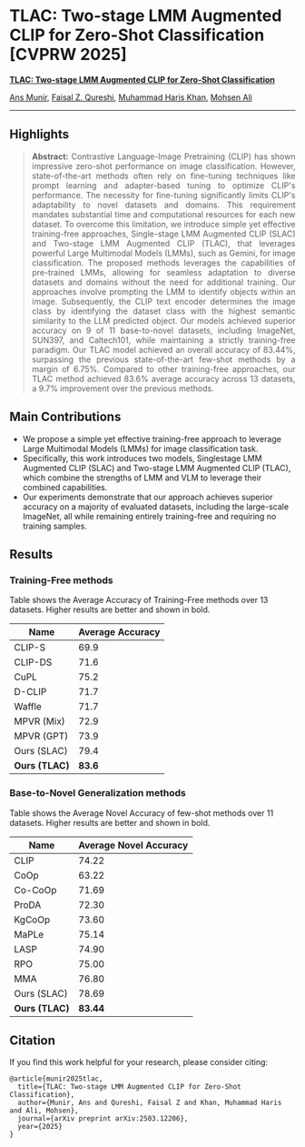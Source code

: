# TLAC: Two-stage LMM Augmented CLIP for Zero-Shot Classification [CVPRW 2025]

**[TLAC: Two-stage LMM Augmented CLIP for Zero-Shot Classification](https://arxiv.org/pdf/2503.12206)**

[Ans Munir](https://scholar.google.com/citations?user=AdQOl2IAAAAJ&hl=en), [Faisal Z. Qureshi](https://vclab.ca/), [Muhammad Haris Khan](https://m-haris-khan.com/), [Mohsen Ali](https://mohsenali.github.io/)

_______

## Highlights

> <div align="justify"> <strong>Abstract:</strong> Contrastive Language-Image Pretraining (CLIP) has shown impressive zero-shot performance on image classification. However, state-of-the-art methods often rely on fine-tuning techniques like prompt learning and adapter-based tuning to optimize CLIP's performance. The necessity for fine-tuning significantly limits CLIP's adaptability to novel datasets and domains. This requirement mandates substantial time and computational resources for each new dataset. To overcome this limitation, we introduce simple yet effective training-free approaches, Single-stage LMM Augmented CLIP (SLAC) and Two-stage LMM Augmented CLIP (TLAC), that leverages powerful Large Multimodal Models (LMMs), such as Gemini, for image classification.  The proposed methods leverages the capabilities of pre-trained LMMs, allowing for seamless adaptation to diverse datasets and domains without the need for additional training. Our approaches involve prompting the LMM to identify objects within an image. Subsequently, the CLIP text encoder determines the image class by identifying the dataset class with the highest semantic similarity to the LLM predicted object. Our models achieved superior accuracy on 9 of 11 base-to-novel datasets, including ImageNet, SUN397, and Caltech101, while maintaining a strictly training-free paradigm.  Our TLAC model achieved an overall accuracy of 83.44%, surpassing the previous state-of-the-art few-shot methods by a margin of 6.75%. Compared to other training-free approaches, our TLAC method achieved 83.6% average accuracy across 13 datasets, a 9.7% improvement over the previous methods.
</div>

## Main Contributions

* We propose a simple yet effective training-free approach to leverage Large Multimodal Models (LMMs) for image classification task.
* Specifically, this work introduces two models, Singlestage LMM Augmented CLIP (SLAC) and Two-stage LMM Augmented CLIP (TLAC), which combine the strengths of LMM and VLM to leverage their combined capabilities.
* Our experiments demonstrate that our approach achieves superior accuracy on a majority of evaluated datasets, including the large-scale ImageNet, all while remaining entirely training-free and requiring no training samples.

## Results

### Training-Free methods

Table shows the Average Accuracy of Training-Free methods over 13 datasets. Higher results are better and shown in bold.

| Name  | Average Accuracy |
| ------------- | ------------- |
| CLIP-S   | 69.9  |
| CLIP-DS  | 71.6  |
| CuPL  | 75.2  |
| D-CLIP    | 71.7  |
| Waffle  | 71.7  |
| MPVR (Mix)  | 72.9  |
| MPVR (GPT)  | 73.9  |
| Ours (SLAC)  | 79.4  |
| **Ours (TLAC)**  |  **83.6** |

### Base-to-Novel Generalization methods

Table shows the Average Novel Accuracy of few-shot methods over 11 datasets. Higher results are better and shown in bold.

| Name  | Average Novel Accuracy |
| ------------- | ------------- |
| CLIP  | 74.22  |
| CoOp  | 63.22  |
| Co-CoOp   | 71.69  |
| ProDA   | 72.30  |
| KgCoOp  |  73.60 |
| MaPLe  | 75.14  |
| LASP  |  74.90 |
| RPO  | 75.00  |
| MMA  |  76.80 |
| Ours (SLAC)  | 78.69  |
| **Ours (TLAC)**  |  **83.44** |

## Citation

If you find this work helpful for your research, please consider citing:

```
@article{munir2025tlac,
  title={TLAC: Two-stage LMM Augmented CLIP for Zero-Shot Classification},
  author={Munir, Ans and Qureshi, Faisal Z and Khan, Muhammad Haris and Ali, Mohsen},
  journal={arXiv preprint arXiv:2503.12206},
  year={2025}
}
```
